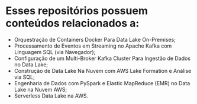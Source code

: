# Esses repositórios possuem conteúdos relacionados a:

* Orquestração de Containers Docker Para Data Lake On-Premises;
* Processamento de Eventos em Streaming no Apache Kafka com Linguagem SQL (via Navegador);
* Configuração de um Multi-Broker Kafka Cluster Para Ingestão de Dados no Data Lake;
* Construção de Data Lake Na Nuvem com AWS Lake Formation e Análise via SQL;
* Engenharia de Dados com PySpark e Elastic MapReduce (EMR) no Data Lake na Nuvem AWS;
* Serverless Data Lake na AWS.
